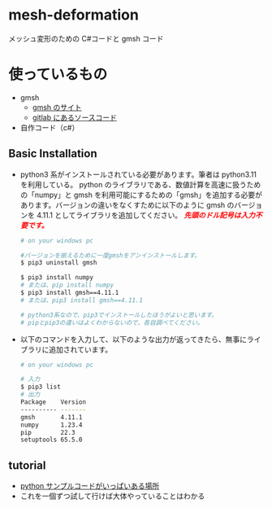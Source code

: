 # mesh-deformation

メッシュ変形のための C#コードと gmsh コード

# 使っているもの

- gmsh
  - [gmsh のサイト](https://gmsh.info/#Links)
  - [gitlab にあるソースコード](https://gitlab.onelab.info/gmsh/gmsh)
- 自作コード（c#）

## Basic Installation

- python3 系がインストールされている必要があります。筆者は python3.11 を利用している。
  python のライブラリである、数値計算を高速に扱うための「numpy」と gmsh を利用可能にするための「gmsh」を追加する必要があります。バージョンの違いをなくすために以下のように gmsh のバージョンを 4.11.1 としてライブラリを追加してください。
  <span style="color: red;">**_先頭のドル記号は入力不要です。_**</span>

  ```bash
  # on your windows pc

  #バージョンを揃えるために一度gmshをアンインストールします。
  $ pip3 uninstall gmsh

  $ pip3 install numpy
  # または、pip install numpy
  $ pip3 install gmsh==4.11.1
  # または、pip3 install gmsh==4.11.1

  # python3系なので、pip3でインストールしたほうがよいと思います。
  # pipとpip3の違いはよくわからないので、各自調べてください。
  ```

- 以下のコマンドを入力して、以下のような出力が返ってきたら、無事にライブラリに追加されています。

  ```bash
  # on your windows pc

  # 入力
  $ pip3 list
  # 出力
  Package    Version
  ---------- -------
  gmsh       4.11.1
  numpy      1.23.4
  pip        22.3
  setuptools 65.5.0
  ```

## tutorial

- [python サンプルコードがいっぱいある場所](./gmsh-4.11.1-Windows64/tutorials/python)
- これを一個ずつ試して行けば大体やっていることはわかる
